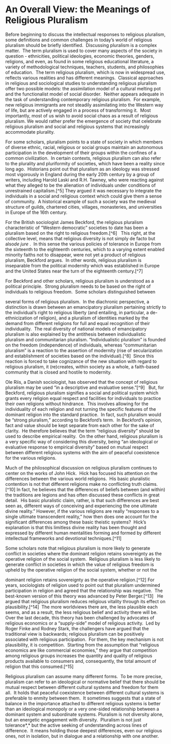 An Overall View: the Meanings of Religious Pluralism
====================================================

Before beginning to discuss the intellectual responses to religious
pluralism, some definitions and common challenges in today’s world of
religious pluralism should be briefly identified.  Discussing pluralism
is a complex matter.  The term pluralism is used to cover many aspects
of the society in question - ethnicities, political ideologies, economic
theories, genders, religions, and even, as found in some religious
educational literature, a variety of methodological techniques,
teachers, students, and philosophies of education.  The term religious
pluralism, which is now in widespread use, reflects various realities
and has different meanings.  Classical approaches in religious and
sociological studies to understanding religious pluralism offer two
possible models: the assimilation model of a cultural melting pot and
the functionalist model of social disorder.  Neither appears adequate in
the task of understanding contemporary religious pluralism.  For
example, new religious immigrants are not steadily assimilating into the
Western way of life, but are actively engaged in a process of
transforming it.  Most importantly, most of us wish to avoid social
chaos as a result of religious pluralism. We would rather prefer the
emergence of society that celebrate religious pluralism and social and
religious systems that increasingly accommodate plurality.

For some scholars, pluralism points to a state of society in which
members of diverse ethnic, racial, religious or social groups maintain
an autonomous participation in the development of their groups within
the confines of a common civilization.  In certain contexts, religious
pluralism can also refer to the plurality and pluriformity of societies,
which have been a reality since long ago.  Historians point out that
pluralism as an ideology was stressed most vigorously in England during
the early 20th century by a group of writers, including Harold Laski and
R.H. Tawney, who were reacting against what they alleged to be the
alienation of individuals under conditions of unrestrained
capitalism.[^5] They argued it was necessary to integrate the
individuals in a social and religious context which could give them a
sense of community.  A historical example of such a society was the
medieval structure of guilds, chartered cities, villages, monasteries,
and universities in Europe of the 16th century.

For the British sociologist James Beckford, the religious pluralism
characteristic of “Western democratic” societies to date has been a
pluralism based on the right to religious freedom.[^6]   This right, at
the collective level, means that religious diversity is not simply de
facto but also*de jure* .  In this sense the various policies of
tolerance in Europe from the sixteenth to the eighteenth centuries,
which to a varying extent enabled minority faiths not to disappear, were
not yet a product of religious pluralism, Beckford argues.  In other
words, religious pluralism is inseparable from the political modernity
which was established in Europe and the United States near the turn of
the eighteenth century.[^7]

For Beckford and other scholars, religious pluralism is understood as a
political principle.  Strong pluralism needs to be based on the right of
individuals to religious freedom.  Some scholars distinguished between

several forms of religious pluralism.  In the diachronic perspective, a
distinction is drawn between an emancipatory pluralism pertaining
strictly to the individual’s right to religious liberty (and entailing,
in particular, a de-ethnicization of religion), and a pluralism of
identities marked by the demand from different religions for full and
equal recognition of their individuality.  The real diversity of
national models of emancipatory pluralism is also explained by the
antithesis between individualistic pluralism and communitarian
pluralism. “Individualistic pluralism” is founded on the freedom
(independence) of individuals, whereas “communitarian pluralism” is a
reaction to the assertion of modernity (rise of secularization and
establishment of societies based on the individual).[^8]  Since this
reaction is forced to take cognizance of the new situation with regard
to religious pluralism, it (re)creates, within society as a whole, a
faith-based community that is closed and hostile to modernity.

Ole Riis, a Danish sociologist, has observed that the concept of
religious pluralism may be used “in a descriptive and evaluative
sense.”[^9]   But, for Beckford, religious pluralism signifies a social
and political system which grants every religion equal respect and
facilities for individuals to practice their own religions without
hindrance.  This involves allowing for the individuality of each
religion and not turning the specific features of the dominant religion
into the standard practice.  In fact, such pluralism would be “strong
pluralism,” according to Beckford’s term.  In Beckford’s opinion, fact
and value should be kept separate from each other for the sake of
clarity.  He therefore believes that the term “religious diversity”
should be used to describe empirical reality.  On the other hand,
religious pluralism is a very specific way of considering this
diversity, being “an ideological or evaluative response to empirical
diversity” based on mutual respect between different religious systems
with the aim of peaceful coexistence for the various religions.

Much of the philosophical discussion on religious pluralism continues
to center on the works of John Hick.  Hick has focused his attention on
the differences between the various world religions.  His basic
pluralistic contention is not that different religions make no
conflicting truth claims.[^10] In fact, he believes that the differences
of beliefs between (and within) the traditions are legions and has often
discussed these conflicts in great detail.  His basic pluralistic claim,
rather, is that such differences are best seen as, different ways of
conceiving and experiencing the one ultimate divine reality.” However,
if the various religions are really “responses to a single ultimate
transcendent reality,” how then does one account for the significant
differences among these basic theistic systems?  Hick’s explanation is
that this limitless divine reality has been thought and expressed by
different human mentalities forming and formed by different intellectual
frameworks and devotional techniques.[^11]

Some scholars note that religious pluralism is more likely to generate
conflict in societies where the dominant religion retains sovereignty as
the operative religion of the social system.  Religious pluralism is
less likely to generate conflict in societies in which the value of
religious freedom is upheld by the operative religion of the social
system, whether or not the

dominant religion retains sovereignty as the operative religion.[^12]
For years, sociologists of religion used to point out that pluralism
undermined participation in religion and agreed that the relationship
was negative.  The best-known version of this theory was advanced by
Peter Berger.[^13]   He argued that religious pluralism reduces
religious vitality through its effect on plausibility.[^14]  The more
worldviews there are, the less plausible each seems, and as a result,
the less religious belief and activity there will be.  Over the last
decade, this theory has been challenged by advocates of religious
economics or a “supply-side” model of religious activity.  Led by Roger
Finke and Rodney Stark, the challengers have argued that the traditional
view is backwards; religious pluralism can be positively associated with
religious participation.  For them, the key mechanism is not
plausibility, it is competition.  Starting from the assumption that
“religious economics are like commercial economies,” they argue that
competition among religious groups increases the quantity and quality of
religious products available to consumers and, consequently, the total
amount of religion that this consumed.[^15]

Religious pluralism can assume many different forms.  To be more
precise, pluralism can refer to an ideological or normative belief that
there should be mutual respect between different cultural systems and
freedom for them all.  It holds that peaceful coexistence between
different cultural systems is preferable to enmity between them.  It
sometimes suggests that a state of balance in the importance attached to
different religious systems is better than an ideological monopoly or a
very one-sided relationship between a dominant system and subordinate
systems. Pluralism is not diversity alone, but an energetic engagement
with diversity.  Pluralism is not just tolerance*,* but the active
seeking of understanding across lines of difference.  It means holding
those deepest differences, even our religious ones, not in isolation,
but in dialogue and a relationship with one another.


